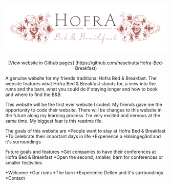 <h1 align="center">
    <a href="https://github.com/haselnuts/Hofra-Bed-Breakfast" target="_blank"><img src="assets/images/logo.png"></a>
</h1>

<div align="center">
    [View website in Github pages] (https://github.com/haselnuts/Hofra-Bed-Breakfast)
</div>

A genuine website for my friends traditional Hofra Bed & Breakfast. The website features what Hofra Bed & Breakfast stands for, a view into the rums and the barn, 
what you could do if staying longer and how to book and where to find the B&B.

This website will be the first ever website I coded. My friends gave me the opportunity to code their website. There will be changes to this website in the future along my learning process. 
I'm very excited and nervous at the same time. My biggest fear is this readme file.

The goals of this website are
*People want to stay at Hofra Bed & Breakfast
*To celebrate their important days in life
*Experience a Hälsingegård and it's surroundings


Future goals and features
*Get companies to have their conferences at Hofra Bed & Breakfast
*Open the second, smaller, barn for conferences or smaller festivities



*Welcome
*Our rums
*The barn
*Experience Dellen and it's surroundings
*Contact
